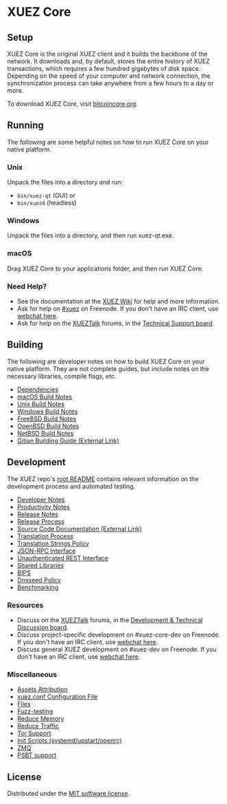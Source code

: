 XUEZ Core
=============

Setup
---------------------
XUEZ Core is the original XUEZ client and it builds the backbone of the network. It downloads and, by default, stores the entire history of XUEZ transactions, which requires a few hundred gigabytes of disk space. Depending on the speed of your computer and network connection, the synchronization process can take anywhere from a few hours to a day or more.

To download XUEZ Core, visit [bitcoincore.org](https://bitcoincore.org/en/download/).

Running
---------------------
The following are some helpful notes on how to run XUEZ Core on your native platform.

### Unix

Unpack the files into a directory and run:

- `bin/xuez-qt` (GUI) or
- `bin/xuezd` (headless)

### Windows

Unpack the files into a directory, and then run xuez-qt.exe.

### macOS

Drag XUEZ Core to your applications folder, and then run XUEZ Core.

### Need Help?

* See the documentation at the [XUEZ Wiki](https://en.xuez.it/wiki/Main_Page)
for help and more information.
* Ask for help on [#xuez](https://webchat.freenode.net/#xuez) on Freenode. If you don't have an IRC client, use [webchat here](https://webchat.freenode.net/#xuez).
* Ask for help on the [XUEZTalk](https://xueztalk.org/) forums, in the [Technical Support board](https://xueztalk.org/index.php?board=4.0).

Building
---------------------
The following are developer notes on how to build XUEZ Core on your native platform. They are not complete guides, but include notes on the necessary libraries, compile flags, etc.

- [Dependencies](dependencies.md)
- [macOS Build Notes](build-osx.md)
- [Unix Build Notes](build-unix.md)
- [Windows Build Notes](build-windows.md)
- [FreeBSD Build Notes](build-freebsd.md)
- [OpenBSD Build Notes](build-openbsd.md)
- [NetBSD Build Notes](build-netbsd.md)
- [Gitian Building Guide (External Link)](https://github.com/bitcoin-core/docs/blob/master/gitian-building.md)

Development
---------------------
The XUEZ repo's [root README](/README.md) contains relevant information on the development process and automated testing.

- [Developer Notes](developer-notes.md)
- [Productivity Notes](productivity.md)
- [Release Notes](release-notes.md)
- [Release Process](release-process.md)
- [Source Code Documentation (External Link)](https://doxygen.bitcoincore.org/)
- [Translation Process](translation_process.md)
- [Translation Strings Policy](translation_strings_policy.md)
- [JSON-RPC Interface](JSON-RPC-interface.md)
- [Unauthenticated REST Interface](REST-interface.md)
- [Shared Libraries](shared-libraries.md)
- [BIPS](bips.md)
- [Dnsseed Policy](dnsseed-policy.md)
- [Benchmarking](benchmarking.md)

### Resources
* Discuss on the [XUEZTalk](https://xueztalk.org/) forums, in the [Development & Technical Discussion board](https://xueztalk.org/index.php?board=6.0).
* Discuss project-specific development on #xuez-core-dev on Freenode. If you don't have an IRC client, use [webchat here](https://webchat.freenode.net/#xuez-core-dev).
* Discuss general XUEZ development on #xuez-dev on Freenode. If you don't have an IRC client, use [webchat here](https://webchat.freenode.net/#xuez-dev).

### Miscellaneous
- [Assets Attribution](assets-attribution.md)
- [xuez.conf Configuration File](xuez-conf.md)
- [Files](files.md)
- [Fuzz-testing](fuzzing.md)
- [Reduce Memory](reduce-memory.md)
- [Reduce Traffic](reduce-traffic.md)
- [Tor Support](tor.md)
- [Init Scripts (systemd/upstart/openrc)](init.md)
- [ZMQ](zmq.md)
- [PSBT support](psbt.md)

License
---------------------
Distributed under the [MIT software license](/COPYING).
